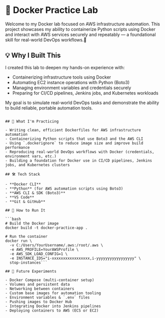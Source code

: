# 🐳 Docker Practice Lab

Welcome to my Docker lab focused on AWS infrastructure automation. This project showcases my ability to containerize Python scripts using Docker and interact with AWS services securely and repeatably — a foundational skill for real-world DevOps workflows.🚀

## 💡 Why I Built This

I created this lab to deepen my hands-on experience with:

- Containerizing infrastructure tools using Docker
- Automating EC2 instance operations with Python (Boto3)
- Managing environment variables and credentials securely
- Preparing for CI/CD pipelines, Jenkins jobs, and Kubernetes workloads

My goal is to simulate real-world DevOps tasks and demonstrate the ability to build reliable, portable automation tools.




```

## 🧠 What I'm Practicing

- Writing clean, efficient Dockerfiles for AWS infrastructure automation
- Containerizing Python scripts that use Boto3 and the AWS CLI
- Using `.dockerignore` to reduce image size and improve build performance
- Reproducing real-world DevOps workflows with Docker (credentials, environment vars, etc.)
- Building a foundation for Docker use in CI/CD pipelines, Jenkins jobs, and Kubernetes clusters

## 🛠️ Tech Stack

- **Docker CLI**
- **Python** (for AWS automation scripts using Boto3)
- **AWS CLI & SDK (Boto3)**
- **VS Code**
- **Git & GitHub**

## 🚀 How to Run It

```bash
# Build the Docker image
docker build -t docker-practice-app .

# Run the container
docker run \
  -v C:/Users/YourUsername/.aws:/root/.aws \
  -e AWS_PROFILE=YourAWSProfile \
  -e AWS_SDK_LOAD_CONFIG=1 \
  -e INSTANCE_IDS="i-xxxxxxxxxxxxxxxxx,i-yyyyyyyyyyyyyyyyy" \
  stop-instances```

## 🧪 Future Experiments

- Docker Compose (multi-container setup)
- Volumes and persistent data
- Networking between containers
- Custom base images for automation tooling
- Environment variables & `.env` files
- Pushing images to Docker Hub
- Integrating Docker into Jenkins pipelines
- Deploying containers to AWS (ECS or EC2)
